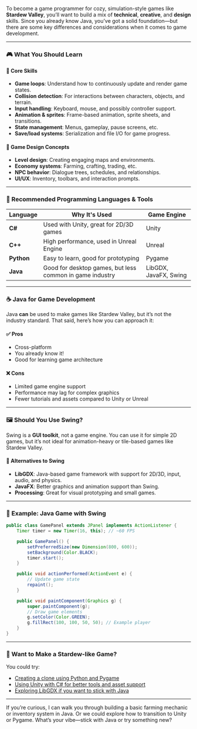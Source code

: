 To become a game programmer for cozy, simulation-style games like **Stardew Valley**, you’ll want to build a mix of **technical**, **creative**, and **design** skills. Since you already know Java, you’ve got a solid foundation—but there are some key differences and considerations when it comes to game development.

---

### 🎮 What You Should Learn

#### 🧠 Core Skills
- **Game loops**: Understand how to continuously update and render game states.
- **Collision detection**: For interactions between characters, objects, and terrain.
- **Input handling**: Keyboard, mouse, and possibly controller support.
- **Animation & sprites**: Frame-based animation, sprite sheets, and transitions.
- **State management**: Menus, gameplay, pause screens, etc.
- **Save/load systems**: Serialization and file I/O for game progress.

#### 📐 Game Design Concepts
- **Level design**: Creating engaging maps and environments.
- **Economy systems**: Farming, crafting, trading, etc.
- **NPC behavior**: Dialogue trees, schedules, and relationships.
- **UI/UX**: Inventory, toolbars, and interaction prompts.

---

### 🧰 Recommended Programming Languages & Tools

| Language | Why It's Used | Game Engine |
|---------|----------------|-------------|
| **C#** | Used with Unity, great for 2D/3D games | Unity |
| **C++** | High performance, used in Unreal Engine | Unreal |
| **Python** | Easy to learn, good for prototyping | Pygame |
| **Java** | Good for desktop games, but less common in game industry | LibGDX, JavaFX, Swing |

---

### ☕ Java for Game Development

Java **can** be used to make games like Stardew Valley, but it’s not the industry standard. That said, here’s how you can approach it:

#### ✅ Pros
- Cross-platform
- You already know it!
- Good for learning game architecture

#### ❌ Cons
- Limited game engine support
- Performance may lag for complex graphics
- Fewer tutorials and assets compared to Unity or Unreal

---

### 🖼️ Should You Use Swing?

Swing is a **GUI toolkit**, not a game engine. You can use it for simple 2D games, but it’s not ideal for animation-heavy or tile-based games like Stardew Valley.

#### 🔄 Alternatives to Swing
- **LibGDX**: Java-based game framework with support for 2D/3D, input, audio, and physics.
- **JavaFX**: Better graphics and animation support than Swing.
- **Processing**: Great for visual prototyping and small games.

---

### 🧪 Example: Java Game with Swing

```java
public class GamePanel extends JPanel implements ActionListener {
    Timer timer = new Timer(16, this); // ~60 FPS

    public GamePanel() {
        setPreferredSize(new Dimension(800, 600));
        setBackground(Color.BLACK);
        timer.start();
    }

    public void actionPerformed(ActionEvent e) {
        // Update game state
        repaint();
    }

    public void paintComponent(Graphics g) {
        super.paintComponent(g);
        // Draw game elements
        g.setColor(Color.GREEN);
        g.fillRect(100, 100, 50, 50); // Example player
    }
}
```

---

### 🌱 Want to Make a Stardew-like Game?

You could try:
- [Creating a clone using Python and Pygame](https://www.freecodecamp.org/news/create-stardew-valley-using-python-and-pygame/)
- [Using Unity with C# for better tools and asset support](https://www.coursera.org/articles/game-developer)
- [Exploring LibGDX if you want to stick with Java](https://codingtechroom.com/tutorial/java-using-java-swing-for-game-development)

---

If you’re curious, I can walk you through building a basic farming mechanic or inventory system in Java. Or we could explore how to transition to Unity or Pygame. What’s your vibe—stick with Java or try something new?
